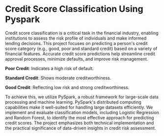 # Credit Score Classification Using Pyspark
Credit score classification is a critical task in the financial industry, enabling institutions to assess the risk profile of individuals and make informed lending decisions. This project focuses on predicting a person's credit score category (e.g., good, poor and standard credit) based on a variety of financial features. Accurate credit score predictions help streamline credit approval processes, minimize defaults, and improve risk management.

**Poor Credit**: Indicates a high risk of default.

**Standard Credit**: Shows moderate creditworthiness.

**Good Credit**: Reflecting low risk and strong creditworthiness.

To achieve this, we utilize PySpark, a robust framework for large-scale data processing and machine learning. PySpark's distributed computing capabilities make it well-suited for handling large datasets efficiently. We implement and evaluate classification models, including Logistic Regression and Random Forest, to identify the most effective approach for predicting credit scores. The project emphasizes both technical implementation and the practical significance of data-driven insights in credit risk assessment.

